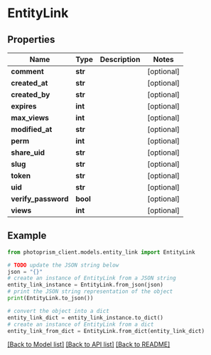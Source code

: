 # EntityLink


## Properties

Name | Type | Description | Notes
------------ | ------------- | ------------- | -------------
**comment** | **str** |  | [optional]
**created_at** | **str** |  | [optional]
**created_by** | **str** |  | [optional]
**expires** | **int** |  | [optional]
**max_views** | **int** |  | [optional]
**modified_at** | **str** |  | [optional]
**perm** | **int** |  | [optional]
**share_uid** | **str** |  | [optional]
**slug** | **str** |  | [optional]
**token** | **str** |  | [optional]
**uid** | **str** |  | [optional]
**verify_password** | **bool** |  | [optional]
**views** | **int** |  | [optional]

## Example

```python
from photoprism_client.models.entity_link import EntityLink

# TODO update the JSON string below
json = "{}"
# create an instance of EntityLink from a JSON string
entity_link_instance = EntityLink.from_json(json)
# print the JSON string representation of the object
print(EntityLink.to_json())

# convert the object into a dict
entity_link_dict = entity_link_instance.to_dict()
# create an instance of EntityLink from a dict
entity_link_from_dict = EntityLink.from_dict(entity_link_dict)
```
[[Back to Model list]](../README.md#documentation-for-models) [[Back to API list]](../README.md#documentation-for-api-endpoints) [[Back to README]](../README.md)



